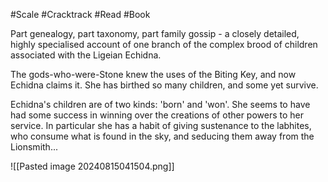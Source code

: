 #Scale #Cracktrack #Read #Book 

Part genealogy, part taxonomy, part family gossip - a closely detailed, highly specialised account of one branch of the complex brood of children associated with the Ligeian Echidna.

The gods-who-were-Stone knew the uses of the Biting Key, and now Echidna claims it. She has birthed so many children, and some yet survive.

Echidna's children are of two kinds: 'born' and 'won'. She seems to have had some success in winning over the creations of other powers to her service. In particular she has a habit of giving sustenance to the labhites, who consume what is found in the sky, and seducing them away from the Lionsmith...

![[Pasted image 20240815041504.png]]